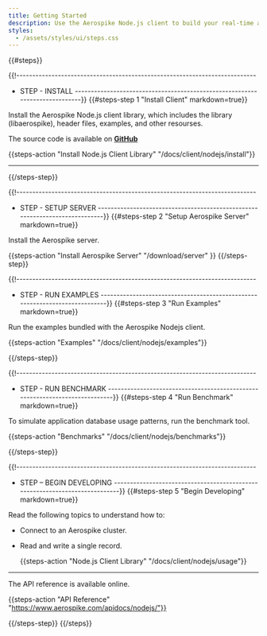 ```yaml
---
title: Getting Started
description: Use the Aerospike Node.js client to build your real-time application for the Aerospike database.
styles:
  - /assets/styles/ui/steps.css
---
```


{{#steps}}

{{!---------------------------------------------------------------------------
  - STEP - INSTALL
  ----------------------------------------------------------------------------}}
{{#steps-step 1 "Install Client" markdown=true}}

Install the Aerospike Node.js client library, which includes the library (libaerospike), header files, examples, and other resourses.


The source code is available on **<a id="github" href="https://github.com/aerospike/aerospike-client-nodejs">GitHub <span class="fa fa-github" style="font-size: 1.5em"></span></a>**

  {{steps-action "Install Node.js Client Library" "/docs/client/nodejs/install"}}

---

{{/steps-step}}


{{!---------------------------------------------------------------------------
  - STEP - SETUP SERVER
  ----------------------------------------------------------------------------}}
{{#steps-step 2 "Setup Aerospike Server" markdown=true}}

Install the Aerospike server.

  {{steps-action "Install Aerospike Server" "/download/server" }}
{{/steps-step}}


{{!---------------------------------------------------------------------------
  - STEP - RUN EXAMPLES
  ----------------------------------------------------------------------------}}
{{#steps-step 3 "Run Examples" markdown=true}}

Run the examples bundled with the Aerospike Nodejs client.

  {{steps-action "Examples" "/docs/client/nodejs/examples"}}

{{/steps-step}}


{{!---------------------------------------------------------------------------
  - STEP - RUN BENCHMARK
  ----------------------------------------------------------------------------}}
{{#steps-step 4 "Run Benchmark" markdown=true}}

To simulate application database usage patterns, run the benchmark tool.

  {{steps-action "Benchmarks" "/docs/client/nodejs/benchmarks"}}

{{/steps-step}}


{{!---------------------------------------------------------------------------
  - STEP – BEGIN DEVELOPING
  ----------------------------------------------------------------------------}}
{{#steps-step 5 "Begin Developing" markdown=true}}

Read the following topics to understand how to:
- Connect to an Aerospike cluster. 
- Read and write a single record.


  {{steps-action "Node.js Client Library" "/docs/client/nodejs/usage"}}

---

The API reference is available online.

  {{steps-action "API Reference" "https://www.aerospike.com/apidocs/nodejs/"}}

{{/steps-step}}
{{/steps}}

